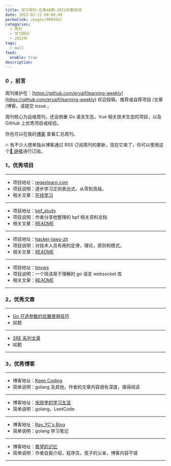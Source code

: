 ```yaml
---
title: 学习周刊-总第40期-2022年第05周
date: 2022-02-12 00:08:49
permalink: /pages/909492/
categories:
  - 周刊
  - 学习周刊
  - 2022年
tags:
  - null
feed:
  enable: true
description:
---
```


### 0 ，前言

周刊维护在：[https://github.com/eryajf/learning-weekly](https://github.com/eryajf/learning-weekly) 欢迎投稿，推荐或自荐项目 /文章 /博客，请提交 issue 。

周刊核心为运维周刊，还会侧重 Go 语言生态，Vue 相关技术生态的项目，以及 GitHub 上优秀项目或经验。

你也可以在我的[博客](https://wiki.eryajf.net/learning-weekly/) 查看汇总周刊。

🔥 有不少人想单独从博客通过 RSS 订阅周刊的更新，现在它来了，你可以使用这个[🔗 链接](https://wiki.eryajf.net/learning-weekly.xml)进行订阅。

### 1，优秀项目

---

- 项目地址：[regexlearn.com](https://github.com/aykutkardas/regexlearn.com)
- 项目说明：逐步学习正则表达式，从零到高级。
- 相关文章：[在线学习](https://regexlearn-com.vercel.app/zh/learn)

---

- 项目地址：[bpf_study](https://github.com/DavadDi/bpf_study)
- 项目说明：作者分享他整理的 bpf 相关资料文档
- 相关文章：[README](https://github.com/DavadDi/bpf_study#readme)

---

- 项目地址：[hacker-laws-zh](https://github.com/nusr/hacker-laws-zh)
- 项目说明：对技术人员有用的定律，理论，原则和模式。
- 相关文章：[README](https://github.com/nusr/hacker-laws-zh#readme)

---

- 项目地址：[tinyws](https://github.com/guonaihong/tinyws)
- 项目说明：一个简洁易于理解的 go 语言 websocket 库
- 相关文章：[README](https://github.com/guonaihong/tinyws#readme)

---

### 2，优秀文章

---

- [Go 可选参数的优雅使用技巧](https://austsxk.com/2020/12/24/Go%E5%8F%AF%E9%80%89%E5%8F%82%E6%95%B0%E7%9A%84%E4%BD%BF%E7%94%A8%E6%8A%80%E5%B7%A7/)
- 如题

---

- [SRE 系列文章](https://www.361way.com/tag/sre/page/2)
- 如题

---

### 3，优秀博客

---

- 博客地址：[Keep Coding](https://liujiacai.net/)
- 简单说明：golang 及其他，作者的文章内容很有深度，值得阅读

---

- 博客地址：[宋晓奎的学习生涯](https://austsxk.com/)
- 简单说明：golang，LeetCode

---

- 博客地址：[Ray_YC's Blog](https://lyc10031.github.io/)
- 简单说明：golang 学习笔记

---

- 博客地址：[希望的记忆](https://www.xwxwgo.com/)
- 简单说明：作者自我介绍，程序员，孩子的父亲，博客内容不错

---
